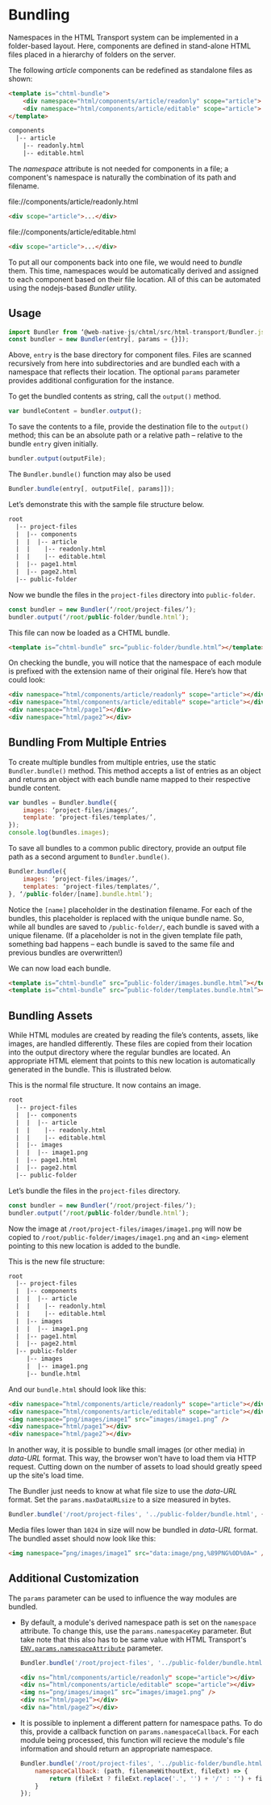 # Bundling
Namespaces in the HTML Transport system can be implemented in a folder-based layout. Here, components are defined in stand-alone HTML files placed in a hierarchy of folders on the server.

The following *article* components can be redefined as standalone files as shown:

```html
<template is="chtml-bundle">
    <div namespace="html/components/article/readonly" scope="article">...</div>
    <div namespace="html/components/article/editable" scope="article">...</div>
</template>
```

```html
components
  |-- article
    |-- readonly.html
    |-- editable.html
```

The *namespace* attribute is not needed for components in a file; a component's namespace is naturally the combination of its path and filename.

file://components/article/readonly.html

```html
<div scope="article">...</div>
```

file://components/article/editable.html

```html
<div scope="article">...</div>
```

To put all our components back into one file, we would need to *bundle* them. This time, namespaces would be automatically derived and assigned to each component based on their file location. All of this can be automated using the nodejs-based *Bundler* utility.

## Usage

```js
import Bundler from ‘@web-native-js/chtml/src/html-transport/Bundler.js’;
const bundler = new Bundler(entry[, params = {}]);
```

Above, `entry` is the base directory for component files. Files are scanned recursively from here into subdirectories and are bundled each with a namespace that reflects their location. The optional `params` parameter provides additional configuration for the instance.

To get the bundled contents as string, call the `output()` method.

```js
var bundleContent = bundler.output();
```

To save the contents to a file, provide the destination file to the `output()` method; this can be an absolute path or a relative path – relative to the bundle `entry` given initially.

```js
bundler.output(outputFile);
```

The `Bundler.bundle()` function may also be used

```js
Bundler.bundle(entry[, outputFile[, params]]);
```

Let’s demonstrate this with the sample file structure below.

```html
root
  |-- project-files
  |  |-- components
  |  |  |-- article
  |  |    |-- readonly.html
  |  |    |-- editable.html
  |  |-- page1.html
  |  |-- page2.html
  |-- public-folder
```

Now we bundle the files in the `project-files` directory into `public-folder`.

```javascript
const bundler = new Bundler(‘/root/project-files/’);
bundler.output(‘/root/public-folder/bundle.html’);
```

This file can now be loaded as a CHTML bundle.

```html
<template is=”chtml-bundle” src=”public-folder/bundle.html”></template>
```

On checking the bundle, you will notice that the namespace of each module is prefixed with the extension name of their original file. Here’s how that could look:

```html
<div namespace=”html/components/article/readonly" scope="article"></div>
<div namespace=”html/components/article/editable" scope="article"></div>
<div namespace=”html/page1”></div>
<div namespace=”html/page2”></div>
```

## Bundling From Multiple Entries

To create multiple bundles from multiple entries, use the static `Bundler.bundle()` method. This method accepts a list of entries as an object and returns an object with each bundle name mapped to their respective bundle content.

```js
var bundles = Bundler.bundle({
    images: ‘project-files/images/’,
    template: ‘project-files/templates/’,
});
console.log(bundles.images);
```

To save all bundles to a common public directory, provide an output file path as a second argument to `Bundler.bundle()`.

```js
Bundler.bundle({
    images: ‘project-files/images/’,
    templates: ‘project-files/templates/’,
}, ‘/public-folder/[name].bundle.html’);
```

Notice the `[name]` placeholder in the destination filename. For each of the bundles, this placeholder is replaced with the unique bundle name. So, while all bundles are saved to `/public-folder/`, each bundle is saved with a unique filename. \(If a placeholder is not in the given template file path, something bad happens – each bundle is saved to the same file and previous bundles are overwritten!\)

We can now load each bundle.

```html
<template is=”chtml-bundle” src=”public-folder/images.bundle.html”></template>
<template is=”chtml-bundle” src=”public-folder/templates.bundle.html”></template>
```

## Bundling Assets

While HTML modules are created by reading the file’s contents, assets, like images, are handled differently. These files are copied from their location into the output directory where the regular bundles are located. An appropriate HTML element that points to this new location is automatically generated in the bundle. This is illustrated below.

This is the normal file structure. It now contains an image.

```html
root
  |-- project-files
  |  |-- components
  |  |  |-- article
  |  |    |-- readonly.html
  |  |    |-- editable.html
  |  |-- images
  |  |  |-- image1.png
  |  |-- page1.html
  |  |-- page2.html
  |-- public-folder
```

Let’s bundle the files in the `project-files` directory.

```js
const bundler = new Bundler(‘/root/project-files/’);
bundler.output(‘/root/public-folder/bundle.html’);
```

Now the image at `/root/project-files/images/image1.png` will now be copied to `/root/public-folder/images/image1.png` and an `<img>` element pointing to this new location is added to the bundle.

This is the new file structure:

```html
root
  |-- project-files
  |  |-- components
  |  |  |-- article
  |  |    |-- readonly.html
  |  |    |-- editable.html
  |  |-- images
  |  |  |-- image1.png
  |  |-- page1.html
  |  |-- page2.html
  |-- public-folder
     |-- images
     |  |-- image1.png
     |-- bundle.html
```

And our `bundle.html` should look like this:

```html
<div namespace=”html/components/article/readonly" scope="article"></div>
<div namespace=”html/components/article/editable" scope="article"></div>
<img namespace=”png/images/image1” src=”images/image1.png” />
<div namespace=”html/page1”></div>
<div namespace=”html/page2”></div>
```

In another way, it is possible to bundle small images \(or other media\) in *data-URL* format. This way, the browser won't have to load them via HTTP request. Cutting down on the number of assets to load should greatly speed up the site's load time.

The Bundler just needs to know at what file size to use the *data-URL* format. Set the `params.maxDataURLsize` to a size measured in bytes.

```js
Bundler.bundle('/root/project-files', '../public-folder/bundle.html', {maxDataURLsize: 1024});
```

Media files lower than `1024` in size will now be bundled in *data-URL* format. The bundled asset should now look like this:

```html
<img namespace=”png/images/image1” src="data:image/png,%89PNG%0D%0A=" />
```

## Additional Customization
The `params` parameter can be used to influence the way modules are bundled.

* By default, a module's derived namespace path is set on the `namespace` attribute. To change this, use the `params.namespaceKey` parameter. But take note that this also has to be same value with HTML Transport's [`ENV.params.namespaceAttribute`](/chtml/html-transport/README.md#htmltransport-configuration) parameter.

    ```js
    Bundler.bundle('/root/project-files', '../public-folder/bundle.html', {namespaceKey: 'ns'});
    ```

    ```html
    <div ns=”html/components/article/readonly" scope="article"></div>
    <div ns=”html/components/article/editable" scope="article"></div>
    <img ns=”png/images/image1” src=”images/image1.png” />
    <div ns=”html/page1”></div>
    <div na=”html/page2”></div>
    ```

* It is possible to inplement a different pattern for namespace paths. To do this, provide a callback function on `params.namespaceCallback`. For each module being processed, this function will recieve the module's file information and should return an appropriate namespace.

    ```js
    Bundler.bundle('/root/project-files', '../public-folder/bundle.html', {
        namespaceCallback: (path, filenameWithoutExt, fileExt) => {
            return (fileExt ? fileExt.replace('.', '') + '/' : '') + filenameWithoutExt.replace(/\\/g, '/');
        }
    });
    ```

